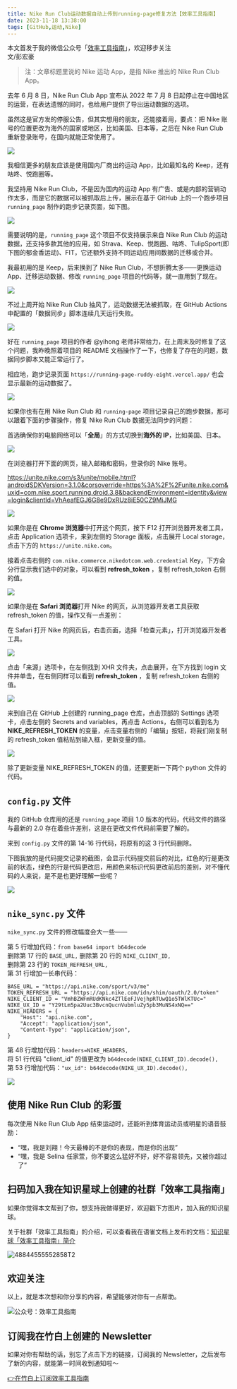 ```yaml
---
title: Nike Run Club运动数据自动上传到running-page修复方法【效率工具指南】
date: 2023-11-18 13:38:00               
tags: [GitHub,运动,Nike]                                                                               
---
```

本文首发于我的微信公众号「[效率工具指南](https://mp.weixin.qq.com/s/aGah2M9vhmLSZDaJ_iJaXg)」，欢迎移步关注          
文/彭宏豪  

> 注：文章标题里说的 Nike 运动 App，是指 Nike 推出的 Nike Run Club App。  


去年 6 月 8 日，Nike Run Club App 宣布从 2022 年 7 月 8 日起停止在中国地区的运营，在表达遗憾的同时，也给用户提供了导出运动数据的选项。   

虽然这是官方发的停服公告，但其实想用的朋友，还能接着用，要点：把 Nike 账号的位置更改为海外的国家或地区，比如美国、日本等，之后在 Nike Run Club 重新登录账号，在国内就能正常使用了。  

![](https://img.penghh.fun/2023/11/18/img8978.JPG)

我相信更多的朋友应该是使用国内厂商出的运动 App，比如最知名的 Keep，还有咕咚、悦跑圈等。   

我坚持用 Nike Run Club，不是因为国内的运动 App 有广告、或是内部的营销动作太多，而是它的数据可以被抓取后上传，展示在基于 GitHub 上的一个跑步项目 `running_page` 制作的跑步记录页面，如下图。     

![](https://img.penghh.fun/2023/11/18/17002947792212.jpg)

需要说明的是，`running_page` 这个项目不仅支持展示来自 Nike Run Club 的运动数据，还支持多款其他的应用，如 Strava、Keep、悦跑圈、咕咚、TulipSport(即下图的郁金香运动)、FIT，它还额外支持不同运动应用间数据的迁移或合并。     

我最初用的是 Keep，后来换到了 Nike Run Club，不想折腾太多——更换运动 App、迁移运动数据、修改 `running_page` 项目的代码等，就一直用到了现在。              

![](https://img.penghh.fun/2023/11/18/17002954545541.jpg)


不过上周开始 Nike Run Club 抽风了，运动数据无法被抓取，在 GitHub Actions 中配置的「数据同步」脚本连续几天运行失败。   

![](https://img.penghh.fun/2023/11/18/17002975159063.jpg)

好在 `running_page` 项目的作者 @yihong 老师非常给力，在上周末及时修复了这个问题，我昨晚照着项目的 README 文档操作了一下，也修复了存在的问题，数据同步脚本又能正常运行了。   

相应地，跑步记录页面 `https://running-page-ruddy-eight.vercel.app/` 也会显示最新的运动数据了。     

![](https://img.penghh.fun/2023/11/18/17002979001549.jpg)

如果你也有在用 Nike Run Club 和 `running-page` 项目记录自己的跑步数据，那可以跟着下面的步骤操作，修复 Nike Run Club 数据无法同步的问题：    

首选确保你的电脑网络可以「**全局**」的方式切换到**海外的 IP**，比如美国、日本。    

![](https://img.penghh.fun/2023/11/18/17002982560655.jpg)


在浏览器打开下面的网页，输入邮箱和密码，登录你的 Nike 账号。  

https://unite.nike.com/s3/unite/mobile.html?androidSDKVersion=3.1.0&corsoverride=https%3A%2F%2Funite.nike.com&uxid=com.nike.sport.running.droid.3.8&backendEnvironment=identity&view=login&clientId=VhAeafEGJ6G8e9DxRUz8iE50CZ9MiJMG   

![](https://img.penghh.fun/2023/11/18/17002987586458.jpg)

如果你是在 **Chrome 浏览器**中打开这个网页，按下 F12 打开浏览器开发者工具，点击 Application 选项卡，来到左侧的 Storage 面板，点击展开 Local storage，点击下方的 `https://unite.nike.com`。  

接着点击右侧的 `com.nike.commerce.nikedotcom.web.credential` Key，下方会分行显示我们选中的对象，可以看到 **refresh_token** ，复制 refresh_token 右侧的值。  


![](https://img.penghh.fun/2023/11/18/17002987246213.jpg)

如果你是在 **Safari 浏览器**打开 Nike 的网页，从浏览器开发者工具获取 refresh_token 的值，操作又有一点差别：  

在 Safari 打开 Nike 的网页后，右击页面，选择「检查元素」，打开浏览器开发者工具。   

![](https://img.penghh.fun/2023/11/18/17003015259781.jpg)

点击「来源」选项卡，在左侧找到 XHR 文件夹，点击展开，在下方找到 login 文件并单击，在右侧同样可以看到 **refresh_token** ，复制 refresh_token 右侧的值。

![](https://img.penghh.fun/2023/11/18/17003015672600.jpg)


来到自己在 GitHub 上创建的 running_page 仓库，点击顶部的 Settings 选项卡，点击左侧的 Secrets and variables，再点击 Actions，右侧可以看到名为 **NIKE_REFRESH_TOKEN** 的变量，点击变量右侧的「编辑」按钮，将我们刚复制的 refresh_token 值粘贴到输入框，更新变量的值。  

![](https://img.penghh.fun/2023/11/18/17002998490237.jpg)


除了更新变量 NIKE_REFRESH_TOKEN 的值，还要更新一下两个 python 文件的代码。    

## `config.py` 文件   

我的 GitHub 仓库用的还是 `running_page` 项目 1.0 版本的代码，代码文件的路径与最新的 2.0 存在着些许差别，这是在更改文件代码前需要了解的。       

来到 `config.py` 文件的第 14-16 行代码，将原有的这 3 行代码删除。   

下图我放的是代码提交记录的截图，会显示代码提交前后的对比，红色的行是更改前的状态，绿色的行是代码更改后，用颜色来标识代码更改前后的差别，对不懂代码的人来说，是不是也更好理解一些呢？  
 

![](https://img.penghh.fun/2023/11/18/17003001882856.jpg)


## `nike_sync.py` 文件

`nike_sync.py` 文件的修改幅度会大一些——    

第 5 行增加代码：`from base64 import b64decode`  
删除第 17 行的 `BASE_URL,`
删除第 20 行的 `NIKE_CLIENT_ID,`  
删除第 23 行的 `TOKEN_REFRESH_URL,`   
第 31 行增加一长串代码：  

```
BASE_URL = "https://api.nike.com/sport/v3/me"   
TOKEN_REFRESH_URL = "https://api.nike.com/idn/shim/oauth/2.0/token"    
NIKE_CLIENT_ID = "VmhBZWFmRUdKNkc4ZTlEeFJVejhpRTUwQ1o5TWlKTUc="  
NIKE_UX_ID = "Y29tLm5pa2Uuc3BvcnQucnVubmluZy5pb3MuNS4xNQ=="  
NIKE_HEADERS = {
    "Host": "api.nike.com",   
    "Accept": "application/json",   
    "Content-Type": "application/json",   
}
```

第 48 行增加代码：`headers=NIKE_HEADERS,`     
将 51 行代码 "client_id" 的值更改为 `b64decode(NIKE_CLIENT_ID).decode(),`  
第 53 行增加代码：`"ux_id": b64decode(NIKE_UX_ID).decode(),`   


![](https://img.penghh.fun/2023/11/18/17003007291108.jpg)



## 使用 Nike Run Club 的彩蛋   

每次使用 Nike Run Club App 结束运动时，还能听到体育运动员或明星的语音鼓励：      

* “嘿，我是刘翔！今天最棒的不是你的表现，而是你的出现”     
* “嘿，我是 Selina 任家萱，你不要这么猛好不好，好不容易领先，又被你超过了”


## 扫码加入我在知识星球上创建的社群「效率工具指南」  

如果你觉得本文帮到了你，想支持我做得更好，欢迎戳下方图片，加入我的知识星球。     

关于社群「效率工具指南」的介绍，可以查看我在语雀文档上发布的文档：[知识星球「效率工具指南」简介](https://www.yuque.com/penghonghao/af0aai/glwrg2dl0dqlegi6?singleDoc#)    

![48844555552858T2](https://img.penghh.fun/2023/03/25/48844555552858t2.JPG)   

## 欢迎关注     

以上，就是本次想和你分享的内容，希望能够对你有一点帮助。     

![公众号：效率工具指南](https://img.penghh.fun/2021/05/28/gong-zhong-hao-wei-bu-er-wei-ma-dailogo.png)   

## 订阅我在竹白上创建的 Newsletter   

如果对你有帮助的话，别忘了点击下方的链接，订阅我的 Newsletter，之后发布了新的内容，就能第一时间收到通知啦～  

[👉在竹白上订阅效率工具指南](https://penghh.zhubai.love/)         


